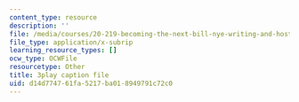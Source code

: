 ```yaml
---
content_type: resource
description: ''
file: /media/courses/20-219-becoming-the-next-bill-nye-writing-and-hosting-the-educational-show-january-iap-2015/d14d774761fa5217ba018949791c72c0_VQi6t2NfWig.vtt
file_type: application/x-subrip
learning_resource_types: []
ocw_type: OCWFile
resourcetype: Other
title: 3play caption file
uid: d14d7747-61fa-5217-ba01-8949791c72c0
---
```

